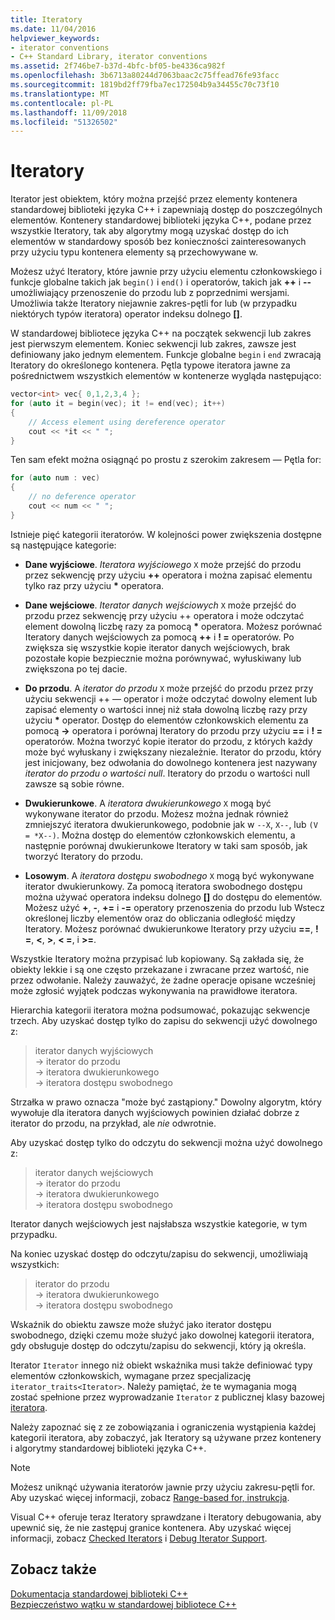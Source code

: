 ```yaml
---
title: Iteratory
ms.date: 11/04/2016
helpviewer_keywords:
- iterator conventions
- C++ Standard Library, iterator conventions
ms.assetid: 2f746be7-b37d-4bfc-bf05-be4336ca982f
ms.openlocfilehash: 3b6713a80244d7063baac2c75ffead76fe93facc
ms.sourcegitcommit: 1819bd2ff79fba7ec172504b9a34455c70c73f10
ms.translationtype: MT
ms.contentlocale: pl-PL
ms.lasthandoff: 11/09/2018
ms.locfileid: "51326502"
---
```

# <a name="iterators"></a>Iteratory

Iterator jest obiektem, który można przejść przez elementy kontenera standardowej biblioteki języka C++ i zapewniają dostęp do poszczególnych elementów. Kontenery standardowej biblioteki języka C++, podane przez wszystkie Iteratory, tak aby algorytmy mogą uzyskać dostęp do ich elementów w standardowy sposób bez konieczności zainteresowanych przy użyciu typu kontenera elementy są przechowywane w.

Możesz użyć Iteratory, które jawnie przy użyciu elementu członkowskiego i funkcje globalne takich jak `begin()` i `end()` i operatorów, takich jak **++** i **--** umożliwiający przenoszenie do przodu lub z poprzednimi wersjami. Umożliwia także Iteratory niejawnie zakres-pętli for lub (w przypadku niektórych typów iteratora) operator indeksu dolnego  **\[]**.

W standardowej bibliotece języka C++ na początek sekwencji lub zakres jest pierwszym elementem. Koniec sekwencji lub zakres, zawsze jest definiowany jako jednym elementem. Funkcje globalne `begin` i `end` zwracają Iteratory do określonego kontenera. Pętla typowe iteratora jawne za pośrednictwem wszystkich elementów w kontenerze wygląda następująco:

```cpp
vector<int> vec{ 0,1,2,3,4 };
for (auto it = begin(vec); it != end(vec); it++)
{
    // Access element using dereference operator
    cout << *it << " ";
}
```

Ten sam efekt można osiągnąć po prostu z szerokim zakresem — Pętla for:

```cpp
for (auto num : vec)
{
    // no deference operator
    cout << num << " ";
}
```

Istnieje pięć kategorii iteratorów. W kolejności power zwiększenia dostępne są następujące kategorie:

- **Dane wyjściowe**. *Iteratora wyjściowego* `X` może przejść do przodu przez sekwencję przy użyciu **++** operatora i można zapisać elementu tylko raz przy użyciu __\*__ operatora.

- **Dane wejściowe**. *Iterator danych wejściowych* `X` może przejść do przodu przez sekwencję przy użyciu ++ operatora i może odczytać element dowolną liczbę razy za pomocą **&ast;** operatora. Możesz porównać Iteratory danych wejściowych za pomocą **++** i **! =** operatorów. Po zwiększa się wszystkie kopie iterator danych wejściowych, brak pozostałe kopie bezpiecznie można porównywać, wyłuskiwany lub zwiększona po tej dacie.

- **Do przodu**. A *iterator do przodu* `X` może przejść do przodu przez przy użyciu sekwencji ++ — operator i może odczytać dowolny element lub zapisać elementy o wartości innej niż stała dowolną liczbę razy przy użyciu **&ast;** operator. Dostęp do elementów członkowskich elementu za pomocą **->** operatora i porównaj Iteratory do przodu przy użyciu **==** i **! =** operatorów. Można tworzyć kopie iterator do przodu, z których każdy może być wyłuskany i zwiększany niezależnie. Iterator do przodu, który jest inicjowany, bez odwołania do dowolnego kontenera jest nazywany *iterator do przodu o wartości null*. Iteratory do przodu o wartości null zawsze są sobie równe.

- **Dwukierunkowe**. A *iteratora dwukierunkowego* `X` mogą być wykonywane iterator do przodu. Możesz można jednak również zmniejszyć iteratora dwukierunkowego, podobnie jak w `--X`, `X--`, lub `(V = *X--)`. Można dostęp do elementów członkowskich elementu, a następnie porównaj dwukierunkowe Iteratory w taki sam sposób, jak tworzyć Iteratory do przodu.

- **Losowym**. A *iteratora dostępu swobodnego* `X` mogą być wykonywane iterator dwukierunkowy. Za pomocą iteratora swobodnego dostępu można używać operatora indeksu dolnego  **\[]** do dostępu do elementów. Możesz użyć **+**, **-**, **+=** i **-=** operatory przenoszenia do przodu lub Wstecz określonej liczby elementów oraz do obliczania odległość między Iteratory. Możesz porównać dwukierunkowe Iteratory przy użyciu **==**, **! =**, **\<**, **>**, **\< =**, i **>=**.

Wszystkie Iteratory można przypisać lub kopiowany. Są zakłada się, że obiekty lekkie i są one często przekazane i zwracane przez wartość, nie przez odwołanie. Należy zauważyć, że żadne operacje opisane wcześniej może zgłosić wyjątek podczas wykonywania na prawidłowe iteratora.

Hierarchia kategorii iteratora można podsumować, pokazując sekwencje trzech. Aby uzyskać dostęp tylko do zapisu do sekwencji użyć dowolnego z:

> iterator danych wyjściowych<br/>
> -> iterator do przodu<br/>
> -> iteratora dwukierunkowego<br/>
> -> iteratora dostępu swobodnego<br/>

Strzałka w prawo oznacza "może być zastąpiony." Dowolny algorytm, który wywołuje dla iteratora danych wyjściowych powinien działać dobrze z iterator do przodu, na przykład, ale *nie* odwrotnie.

Aby uzyskać dostęp tylko do odczytu do sekwencji można użyć dowolnego z:

> iterator danych wejściowych<br/>
> -> iterator do przodu<br/>
> -> iteratora dwukierunkowego<br/>
> -> iteratora dostępu swobodnego<br/>

Iterator danych wejściowych jest najsłabsza wszystkie kategorie, w tym przypadku.

Na koniec uzyskać dostęp do odczytu/zapisu do sekwencji, umożliwiają wszystkich:

> iterator do przodu<br/>
> -> iteratora dwukierunkowego<br/>
> -> iteratora dostępu swobodnego<br/>

Wskaźnik do obiektu zawsze może służyć jako iterator dostępu swobodnego, dzięki czemu może służyć jako dowolnej kategorii iteratora, gdy obsługuje dostęp do odczytu/zapisu do sekwencji, który ją określa.

Iterator `Iterator` innego niż obiekt wskaźnika musi także definiować typy elementów członkowskich, wymagane przez specjalizację `iterator_traits<Iterator>`. Należy pamiętać, że te wymagania mogą zostać spełnione przez wyprowadzanie `Iterator` z publicznej klasy bazowej [iteratora](../standard-library/iterator-struct.md).

Należy zapoznać się z ze zobowiązania i ograniczenia wystąpienia każdej kategorii iteratora, aby zobaczyć, jak Iteratory są używane przez kontenery i algorytmy standardowej biblioteki języka C++.

> [!NOTE]
> Możesz uniknąć używania iteratorów jawnie przy użyciu zakresu-pętli for. Aby uzyskać więcej informacji, zobacz [Range-based for, instrukcja](../cpp/range-based-for-statement-cpp.md).

Visual C++ oferuje teraz Iteratory sprawdzane i Iteratory debugowania, aby upewnić się, że nie zastępuj granice kontenera. Aby uzyskać więcej informacji, zobacz [Checked Iterators](../standard-library/checked-iterators.md) i [Debug Iterator Support](../standard-library/debug-iterator-support.md).

## <a name="see-also"></a>Zobacz także

[Dokumentacja standardowej biblioteki C++](../standard-library/cpp-standard-library-reference.md)<br/>
[Bezpieczeństwo wątku w standardowej bibliotece C++](../standard-library/thread-safety-in-the-cpp-standard-library.md)<br/>
